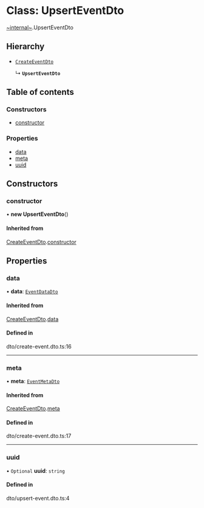 # Class: UpsertEventDto

[~internal~](../wiki/~internal~).UpsertEventDto

## Hierarchy

- [`CreateEventDto`](../wiki/~internal~.CreateEventDto)

  ↳ **`UpsertEventDto`**

## Table of contents

### Constructors

- [constructor](../wiki/~internal~.UpsertEventDto#constructor)

### Properties

- [data](../wiki/~internal~.UpsertEventDto#data)
- [meta](../wiki/~internal~.UpsertEventDto#meta)
- [uuid](../wiki/~internal~.UpsertEventDto#uuid)

## Constructors

### constructor

• **new UpsertEventDto**()

#### Inherited from

[CreateEventDto](../wiki/~internal~.CreateEventDto).[constructor](../wiki/~internal~.CreateEventDto#constructor)

## Properties

### data

• **data**: [`EventDataDto`](../wiki/~internal~.EventDataDto)

#### Inherited from

[CreateEventDto](../wiki/~internal~.CreateEventDto).[data](../wiki/~internal~.CreateEventDto#data)

#### Defined in

dto/create-event.dto.ts:16

___

### meta

• **meta**: [`EventMetaDto`](../wiki/~internal~.EventMetaDto)

#### Inherited from

[CreateEventDto](../wiki/~internal~.CreateEventDto).[meta](../wiki/~internal~.CreateEventDto#meta)

#### Defined in

dto/create-event.dto.ts:17

___

### uuid

• `Optional` **uuid**: `string`

#### Defined in

dto/upsert-event.dto.ts:4
